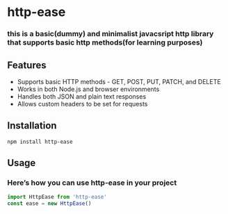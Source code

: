 # http-ease 
###  this is a basic(dummy) and minimalist javacsript http library that supports basic http methods(for learning purposes)

## Features
- Supports basic HTTP methods - GET, POST, PUT, PATCH, and DELETE
- Works in both Node.js and browser environments
- Handles both JSON and plain text responses
- Allows custom headers to be set for requests
## Installation
```cli
npm install http-ease
```
## Usage
### Here’s how you can use http-ease in your project

```javascript 
import HttpEase from 'http-ease'
const ease = new HttpEase()
```



